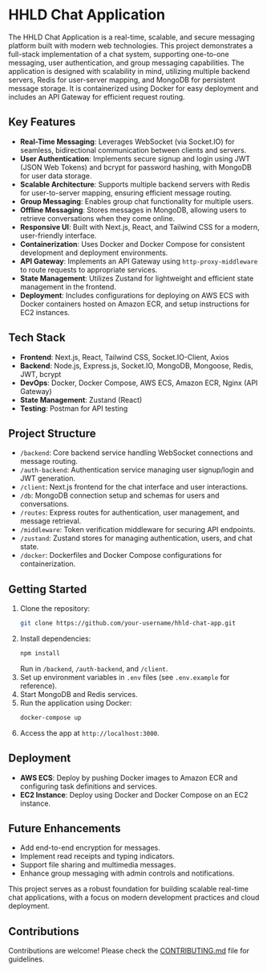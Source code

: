 # HHLD Chat Application

The HHLD Chat Application is a real-time, scalable, and secure messaging platform built with modern web technologies. This project demonstrates a full-stack implementation of a chat system, supporting one-to-one messaging, user authentication, and group messaging capabilities. The application is designed with scalability in mind, utilizing multiple backend servers, Redis for user-server mapping, and MongoDB for persistent message storage. It is containerized using Docker for easy deployment and includes an API Gateway for efficient request routing.

## Key Features
- **Real-Time Messaging**: Leverages WebSocket (via Socket.IO) for seamless, bidirectional communication between clients and servers.
- **User Authentication**: Implements secure signup and login using JWT (JSON Web Tokens) and bcrypt for password hashing, with MongoDB for user data storage.
- **Scalable Architecture**: Supports multiple backend servers with Redis for user-to-server mapping, ensuring efficient message routing.
- **Group Messaging**: Enables group chat functionality for multiple users.
- **Offline Messaging**: Stores messages in MongoDB, allowing users to retrieve conversations when they come online.
- **Responsive UI**: Built with Next.js, React, and Tailwind CSS for a modern, user-friendly interface.
- **Containerization**: Uses Docker and Docker Compose for consistent development and deployment environments.
- **API Gateway**: Implements an API Gateway using `http-proxy-middleware` to route requests to appropriate services.
- **State Management**: Utilizes Zustand for lightweight and efficient state management in the frontend.
- **Deployment**: Includes configurations for deploying on AWS ECS with Docker containers hosted on Amazon ECR, and setup instructions for EC2 instances.

## Tech Stack
- **Frontend**: Next.js, React, Tailwind CSS, Socket.IO-Client, Axios
- **Backend**: Node.js, Express.js, Socket.IO, MongoDB, Mongoose, Redis, JWT, bcrypt
- **DevOps**: Docker, Docker Compose, AWS ECS, Amazon ECR, Nginx (API Gateway)
- **State Management**: Zustand (React)
- **Testing**: Postman for API testing

## Project Structure
- `/backend`: Core backend service handling WebSocket connections and message routing.
- `/auth-backend`: Authentication service managing user signup/login and JWT generation.
- `/client`: Next.js frontend for the chat interface and user interactions.
- `/db`: MongoDB connection setup and schemas for users and conversations.
- `/routes`: Express routes for authentication, user management, and message retrieval.
- `/middleware`: Token verification middleware for securing API endpoints.
- `/zustand`: Zustand stores for managing authentication, users, and chat state.
- `/docker`: Dockerfiles and Docker Compose configurations for containerization.

## Getting Started
1. Clone the repository:
   ```bash
   git clone https://github.com/your-username/hhld-chat-app.git
   ```
2. Install dependencies:
   ```bash
   npm install
   ```
   Run in `/backend`, `/auth-backend`, and `/client`.
3. Set up environment variables in `.env` files (see `.env.example` for reference).
4. Start MongoDB and Redis services.
5. Run the application using Docker:
   ```bash
   docker-compose up
   ```
6. Access the app at `http://localhost:3000`.

## Deployment
- **AWS ECS**: Deploy by pushing Docker images to Amazon ECR and configuring task definitions and services.
- **EC2 Instance**: Deploy using Docker and Docker Compose on an EC2 instance.

## Future Enhancements
- Add end-to-end encryption for messages.
- Implement read receipts and typing indicators.
- Support file sharing and multimedia messages.
- Enhance group messaging with admin controls and notifications.

This project serves as a robust foundation for building scalable real-time chat applications, with a focus on modern development practices and cloud deployment.

## Contributions
Contributions are welcome! Please check the [CONTRIBUTING.md](CONTRIBUTING.md) file for guidelines.
